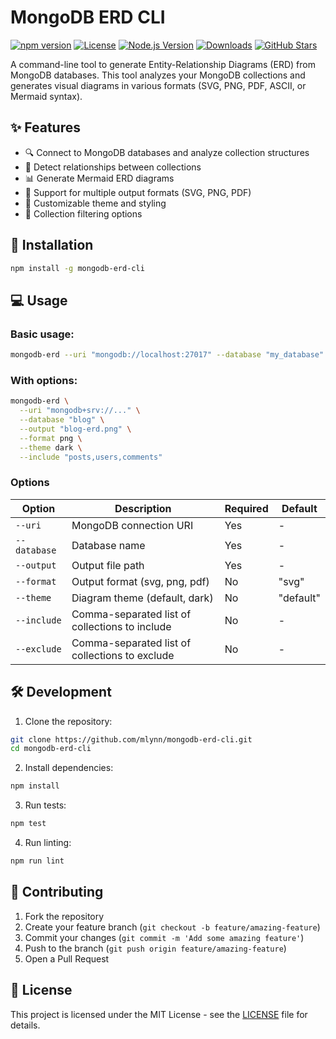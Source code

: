 # MongoDB ERD CLI

[![npm version](https://img.shields.io/npm/v/mongodb-erd-cli.svg?style=flat)](https://www.npmjs.com/package/mongodb-erd-cli)
[![License](https://img.shields.io/npm/l/mongodb-erd-cli.svg?style=flat)](https://github.com/mlynn/mongodb-erd-cli/blob/main/LICENSE)
[![Node.js Version](https://img.shields.io/node/v/mongodb-erd-cli.svg?style=flat)](https://nodejs.org)
[![Downloads](https://img.shields.io/npm/dm/mongodb-erd-cli.svg?style=flat)](https://www.npmjs.com/package/mongodb-erd-cli)
[![GitHub Stars](https://img.shields.io/github/stars/mlynn/mongodb-erd-cli.svg?style=flat)](https://github.com/mlynn/mongodb-erd-cli/stargazers)

A command-line tool to generate Entity-Relationship Diagrams (ERD) from MongoDB databases. This tool analyzes your MongoDB collections and generates visual diagrams in various formats (SVG, PNG, PDF, ASCII, or Mermaid syntax).

## ✨ Features

- 🔍 Connect to MongoDB databases and analyze collection structures
- 🔗 Detect relationships between collections
- 📊 Generate Mermaid ERD diagrams
- 🎨 Support for multiple output formats (SVG, PNG, PDF)
- 🎯 Customizable theme and styling
- 🔄 Collection filtering options

## 🚀 Installation

```bash
npm install -g mongodb-erd-cli
```

## 💻 Usage

### Basic usage:
```bash
mongodb-erd --uri "mongodb://localhost:27017" --database "my_database" --output "diagram.svg"
```

### With options:
```bash
mongodb-erd \
  --uri "mongodb+srv://..." \
  --database "blog" \
  --output "blog-erd.png" \
  --format png \
  --theme dark \
  --include "posts,users,comments"
```

### Options

| Option | Description | Required | Default |
|--------|-------------|----------|---------|
| `--uri` | MongoDB connection URI | Yes | - |
| `--database` | Database name | Yes | - |
| `--output` | Output file path | Yes | - |
| `--format` | Output format (svg, png, pdf) | No | "svg" |
| `--theme` | Diagram theme (default, dark) | No | "default" |
| `--include` | Comma-separated list of collections to include | No | - |
| `--exclude` | Comma-separated list of collections to exclude | No | - |

## 🛠️ Development

1. Clone the repository:
```bash
git clone https://github.com/mlynn/mongodb-erd-cli.git
cd mongodb-erd-cli
```

2. Install dependencies:
```bash
npm install
```

3. Run tests:
```bash
npm test
```

4. Run linting:
```bash
npm run lint
```

## 🤝 Contributing

1. Fork the repository
2. Create your feature branch (`git checkout -b feature/amazing-feature`)
3. Commit your changes (`git commit -m 'Add some amazing feature'`)
4. Push to the branch (`git push origin feature/amazing-feature`)
5. Open a Pull Request

## 📄 License

This project is licensed under the MIT License - see the [LICENSE](LICENSE) file for details. 